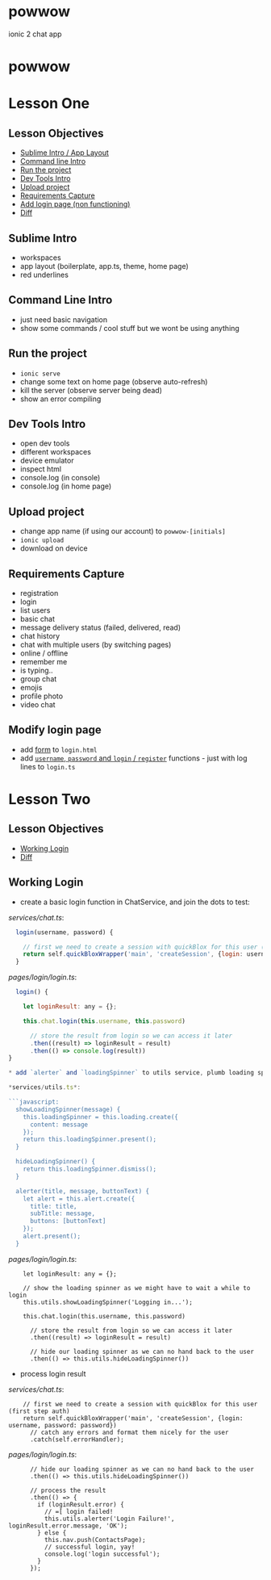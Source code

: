 # powwow
ionic 2 chat app

# powwow

# Lesson One

## Lesson Objectives

* [Sublime Intro / App Layout](#sublime-intro)
* [Command line Intro](#command-line-intro)
* [Run the project](#run-the-project)
* [Dev Tools Intro](#dev-tools-intro)
* [Upload project](#upload-the-project)
* [Requirements Capture](#requirements-capture)
* [Add login page (non functioning)](#add-login-page)
* [Diff](https://github.com/lathonez/powwow/compare/lesson-one...lesson-two)

## Sublime Intro

* workspaces
* app layout (boilerplate, app.ts, theme, home page)
* red underlines

## Command Line Intro

* just need basic navigation
* show some commands / cool stuff but we wont be using anything

## Run the project

* `ionic serve`
* change some text on home page (observe auto-refresh)
* kill the server (observe server being dead)
* show an error compiling

## Dev Tools Intro

* open dev tools
* different workspaces
* device emulator
* inspect html
* console.log (in console)
* console.log (in home page)

## Upload project

* change app name (if using our account) to `powwow-[initials]`
* `ionic upload`
* download on device

## Requirements Capture

* registration
* login
* list users
* basic chat
* message delivery status (failed, delivered, read)
* chat history
* chat with multiple users (by switching pages)
* online / offline
* remember me
* is typing..
* group chat
* emojis
* profile photo
* video chat

## Modify login page

* add [form](https://github.com/lathonez/powwow/blob/lesson-two/src/pages/login/login.html#L7-L39) to `login.html`
* add [`username`, `password` and `login` / `register`](https://github.com/lathonez/powwow/blob/lesson-two/src/pages/login/login.ts#L22-L30) functions - just with log lines to `login.ts`

# Lesson Two

## Lesson Objectives

* [Working Login](#working-login)
* [Diff](https://github.com/lathonez/powwow-lessons/compare/v1.0...v2.0)

## Working Login

* create a basic login function in ChatService, and join the dots to test:

*services/chat.ts*:
```javascript
  login(username, password) {

    // first we need to create a session with quickBlox for this user (first step auth)
    return self.quickBloxWrapper('main', 'createSession', {login: username, password: password});
  }
```

*pages/login/login.ts*:

```javascript
  login() {

    let loginResult: any = {};

    this.chat.login(this.username, this.password)

      // store the result from login so we can access it later
      .then((result) => loginResult = result)
      .then(() => console.log(result))
}

* add `alerter` and `loadingSpinner` to utils service, plumb loading spinner into login

*services/utils.ts*:

```javascript:
  showLoadingSpinner(message) {
    this.loadingSpinner = this.loading.create({
      content: message
    });
    return this.loadingSpinner.present();
  }

  hideLoadingSpinner() {
    return this.loadingSpinner.dismiss();
  }

  alerter(title, message, buttonText) {
    let alert = this.alert.create({
      title: title,
      subTitle: message,
      buttons: [buttonText]
    });
    alert.present();
  }
```

*pages/login/login.ts*:

```javascript:
	let loginResult: any = {};

    // show the loading spinner as we might have to wait a while to login
    this.utils.showLoadingSpinner('Logging in...');

    this.chat.login(this.username, this.password)

      // store the result from login so we can access it later
      .then((result) => loginResult = result)

      // hide our loading spinner as we can no hand back to the user
      .then(() => this.utils.hideLoadingSpinner())
```

* process login result

*services/chat.ts*:

```javascript:
    // first we need to create a session with quickBlox for this user (first step auth)
    return self.quickBloxWrapper('main', 'createSession', {login: username, password: password})
      // catch any errors and format them nicely for the user
      .catch(self.errorHandler);
```

*pages/login/login.ts*:

```javascript:
      // hide our loading spinner as we can no hand back to the user
      .then(() => this.utils.hideLoadingSpinner())

      // process the result
      .then(() => {
        if (loginResult.error) {
          // =[ login failed!
          this.utils.alerter('Login Failure!', loginResult.error.message, 'OK');
        } else {
          this.nav.push(ContactsPage);
          // successful login, yay!
          console.log('login successful');
        }
      });
```